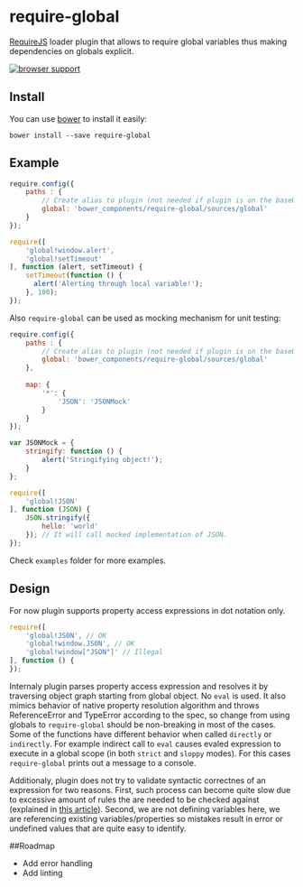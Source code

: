 require-global
==============

[RequireJS](http://requirejs.org) loader plugin that allows to require global variables thus making dependencies on globals explicit.

[![browser support](https://ci.testling.com/alexeiskachykhin/require-global.png)
](https://ci.testling.com/alexeiskachykhin/require-global)

## Install

You can use [bower](http://bower.io/) to install it easily:

```
bower install --save require-global
```

## Example

```javascript
require.config({
    paths : {
        // Create alias to plugin (not needed if plugin is on the baseUrl)
        global: 'bower_components/require-global/sources/global'
    }
});

require([
    'global!window.alert',
    'global!setTimeout'
], function (alert, setTimeout) {
    setTimeout(function () {
      alert('Alerting through local variable!');
    }, 100);
});
```

Also `require-global` can be used as mocking mechanism for unit testing:

```javascript
require.config({
    paths : {
        // Create alias to plugin (not needed if plugin is on the baseUrl)
        global: 'bower_components/require-global/sources/global'
    },
    
    map: {
        '*': {
            'JSON': 'JSONMock'
        }
    }
});

var JSONMock = {
    stringify: function () {
        alert('Stringifying object!');
    }
};

require([
    'global!JSON'
], function (JSON) {
    JSON.stringify({
        hello: 'world'
    }); // It will call mocked implementation of JSON.
});
```

Check `examples` folder for more examples.


## Design

For now plugin supports property access expressions in dot notation only.

```javascript
require([
    'global!JSON', // OK
    'global!window.JSON', // OK
    'global!window["JSON"]' // Illegal
], function () {
});
```

Internaly plugin parses property access expression and resolves it by traversing object graph starting from global object. No `eval` is used. It also mimics behavior of native property resolution algorithm and throws ReferenceError and TypeError according to the spec, so change from using globals to `require-global` should be non-breaking in most of the cases. Some of the functions have different behavior when called `directly` or `indirectly`. For example indirect call to `eval` causes evaled expression to execute in a global scope (in both `strict` and `sloppy` modes). For this cases `require-global` prints out a message to a console.

Additionaly, plugin does not try to validate syntactic correctnes of an expression for two reasons. First, such process can become quite slow due to excessive amount of rules the are needed to be checked against (explained in [this article](https://mathiasbynens.be/notes/javascript-identifiers)). Second, we are not defining variables here, we are referencing existing variables/properties so mistakes result in error or undefined values that are quite easy to identify.


##Roadmap

- Add error handling
- Add linting
